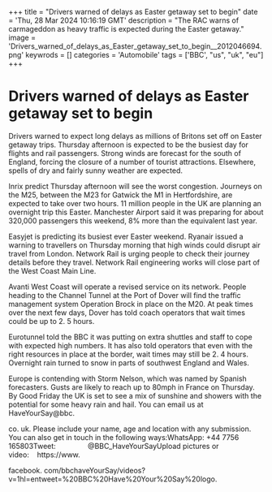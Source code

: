 +++
title = "Drivers warned of delays as Easter getaway set to begin"
date = 'Thu, 28 Mar 2024 10:16:19 GMT'
description = "The RAC warns of carmageddon as heavy traffic is expected during the Easter getaway."
image = 'Drivers_warned_of_delays_as_Easter_getaway_set_to_begin__2012046694.png'
keywrods =  []
categories = 'Automobile'
tags = ['BBC', "us", "uk", "eu"]
+++

# Drivers warned of delays as Easter getaway set to begin

Drivers warned to expect long delays as millions of Britons set off on Easter getaway trips.
Thursday afternoon is expected to be the busiest day for flights and rail passengers.
Strong winds are forecast for the south of England, forcing the closure of a number of tourist attractions.
Elsewhere, spells of dry and fairly sunny weather are expected.

Inrix predict Thursday afternoon will see the worst congestion.
Journeys on the M25, between the M23 for Gatwick the M1 in Hertfordshire, are expected to take over two hours.
11 million people in the UK are planning an overnight trip this Easter.
Manchester Airport said it was preparing for about 320,000 passengers this weekend, 8% more than the equivalent last year.

Easyjet is predicting its busiest ever Easter weekend.
Ryanair issued a warning to travellers on Thursday morning that high winds could disrupt air travel from London.
Network Rail is urging people to check their journey details before they travel.
Network Rail engineering works will close part of the West Coast Main Line.

Avanti West Coast will operate a revised service on its network.
People heading to the Channel Tunnel at the Port of Dover will find the traffic management system Operation Brock in place on the M20.
At peak times over the next few days, Dover has told coach operators that wait times could be up to 2.
5 hours.

Eurotunnel told the BBC it was putting on extra shuttles and staff to cope with expected high numbers.
It has also told operators that even with the right resources in place at the border, wait times may still be 2.
4 hours.
Overnight rain turned to snow in parts of southwest England and Wales.

Europe is contending with Storm Nelson, which was named by Spanish forecasters.
Gusts are likely to reach up to 80mph in France on Thursday.
By Good Friday the UK is set to see a mix of sunshine and showers with the potential for some heavy rain and hail.
You can email us at HaveYourSay@bbc.

co.
uk.
Please include your name, age and location with any submission.
You can also get in touch in the following ways:WhatsApp: +44 7756 165803Tweet:                 @BBC_HaveYourSayUpload pictures or video:    https://www.

facebook.
com/bbchaveYourSay/videos?
v=1<bb>hl=en<bb>tweet=%20BBC%20Have%20Your%20Say%20logo.


